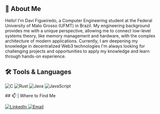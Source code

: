 ## 👋 About Me

Hello! I'm Davi Figueiredo, a Computer Engineering student at the Federal University of Mato Grosso (UFMT) in Brazil.
My engineering background provides me with a unique perspective, allowing me to connect low-level systems theory, like memory management and hardware, with the complex architecture of modern applications. Currently, I am deepening my knowledge in decentralized Web3 technologies
I'm always looking for challenging projects and opportunities to apply my knowledge and learn through hands-on experience. 

## 🛠️ Tools & Languages


<p align="left">
  <img src="https://img.shields.io/badge/C-00599C?style=for-the-badge&logo=c&logoColor=white" alt="C"/>
  <img src="https://img.shields.io/badge/Rust-000000?style=for-the-badge&logo=rust&logoColor=white" alt="Rust"/>
  <img src="https://img.shields.io/badge/Java-ED8B00?style=for-the-badge&logo=openjdk&logoColor=white" alt="Java"/>
  <img src="https://img.shields.io/badge/JavaScript-F7DF1E?style=for-the-badge&logo=javascript&logoColor=black" alt="JavaScript"/>
</p>
## 📫 | Where to Find Me

<p align="left">
  <a href="https://www.linkedin.com/in/davi-figueiredo" target="_blank">
    <img src="https://img.shields.io/badge/linkedin-%230077B5.svg?style=flat&logo=linkedin&logoColor=white" alt="LinkedIn"/>
  </a>
  <a href="mailto:"dcfigueiredo134@exemplo.com">
    <img src="https://img.shields.io/badge/gmail-%23D14836.svg?style=flat&logo=gmail&logoColor=white" alt="Email"/>
  </a>
</p>
